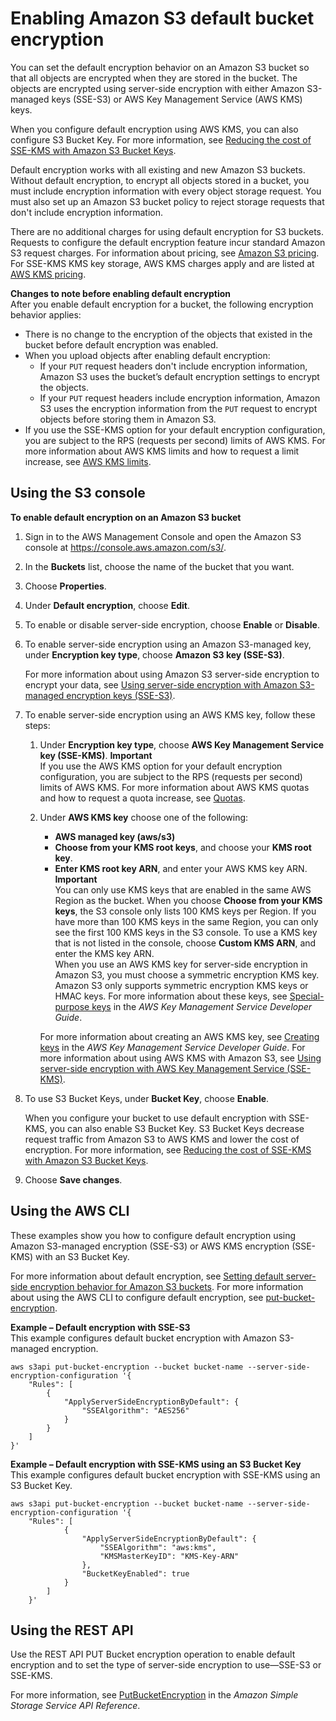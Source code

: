 # Enabling Amazon S3 default bucket encryption<a name="default-bucket-encryption"></a>

You can set the default encryption behavior on an Amazon S3 bucket so that all objects are encrypted when they are stored in the bucket\. The objects are encrypted using server\-side encryption with either Amazon S3\-managed keys \(SSE\-S3\) or AWS Key Management Service \(AWS KMS\) keys\.

When you configure default encryption using AWS KMS, you can also configure S3 Bucket Key\. For more information, see [Reducing the cost of SSE\-KMS with Amazon S3 Bucket Keys](bucket-key.md)\.

Default encryption works with all existing and new Amazon S3 buckets\. Without default encryption, to encrypt all objects stored in a bucket, you must include encryption information with every object storage request\. You must also set up an Amazon S3 bucket policy to reject storage requests that don't include encryption information\. 

There are no additional charges for using default encryption for S3 buckets\. Requests to configure the default encryption feature incur standard Amazon S3 request charges\. For information about pricing, see [Amazon S3 pricing](https://aws.amazon.com/s3/pricing/)\. For SSE\-KMS KMS key storage, AWS KMS charges apply and are listed at [AWS KMS pricing](https://aws.amazon.com/kms/pricing/)\. 

**Changes to note before enabling default encryption**  
After you enable default encryption for a bucket, the following encryption behavior applies:
+ There is no change to the encryption of the objects that existed in the bucket before default encryption was enabled\. 
+ When you upload objects after enabling default encryption:
  + If your `PUT` request headers don't include encryption information, Amazon S3 uses the bucket’s default encryption settings to encrypt the objects\. 
  + If your `PUT` request headers include encryption information, Amazon S3 uses the encryption information from the `PUT` request to encrypt objects before storing them in Amazon S3\.
+ If you use the SSE\-KMS option for your default encryption configuration, you are subject to the RPS \(requests per second\) limits of AWS KMS\. For more information about AWS KMS limits and how to request a limit increase, see [AWS KMS limits](https://docs.aws.amazon.com/kms/latest/developerguide/limits.html)\. 

## Using the S3 console<a name="bucket-encryption-how-to-set-up-console"></a>

**To enable default encryption on an Amazon S3 bucket**

1. Sign in to the AWS Management Console and open the Amazon S3 console at [https://console\.aws\.amazon\.com/s3/](https://console.aws.amazon.com/s3/)\.

1. In the **Buckets** list, choose the name of the bucket that you want\. 

1. Choose **Properties**\.

1. Under **Default encryption**, choose **Edit**\.

1. To enable or disable server\-side encryption, choose **Enable** or **Disable**\.

1. To enable server\-side encryption using an Amazon S3\-managed key, under **Encryption key type**, choose **Amazon S3 key \(SSE\-S3\)**\.

   For more information about using Amazon S3 server\-side encryption to encrypt your data, see [Using server\-side encryption with Amazon S3\-managed encryption keys \(SSE\-S3\)](UsingServerSideEncryption.md)\.

1. To enable server\-side encryption using an AWS KMS key, follow these steps:

   1. Under **Encryption key type**, choose **AWS Key Management Service key \(SSE\-KMS\)**\.
**Important**  
If you use the AWS KMS option for your default encryption configuration, you are subject to the RPS \(requests per second\) limits of AWS KMS\. For more information about AWS KMS quotas and how to request a quota increase, see [Quotas](https://docs.aws.amazon.com/kms/latest/developerguide/limits.html)\. 

   1. Under **AWS KMS key** choose one of the following:
      + **AWS managed key \(aws/s3\)**
      + **Choose from your KMS root keys**, and choose your **KMS root key**\.
      + **Enter KMS root key ARN**, and enter your AWS KMS key ARN\.
**Important**  
You can only use KMS keys that are enabled in the same AWS Region as the bucket\. When you choose **Choose from your KMS keys**, the S3 console only lists 100 KMS keys per Region\. If you have more than 100 KMS keys in the same Region, you can only see the first 100 KMS keys in the S3 console\. To use a KMS key that is not listed in the console, choose **Custom KMS ARN**, and enter the KMS key ARN\.  
When you use an AWS KMS key for server\-side encryption in Amazon S3, you must choose a symmetric encryption KMS key\. Amazon S3 only supports symmetric encryption KMS keys or HMAC keys\. For more information about these keys, see [Special\-purpose keys](https://docs.aws.amazon.com/kms/latest/developerguide/key-types.html) in the *AWS Key Management Service Developer Guide*\.

      For more information about creating an AWS KMS key, see [Creating keys](https://docs.aws.amazon.com/kms/latest/developerguide/create-keys.html) in the *AWS Key Management Service Developer Guide*\. For more information about using AWS KMS with Amazon S3, see [Using server\-side encryption with AWS Key Management Service \(SSE\-KMS\)](UsingKMSEncryption.md)\.

1. To use S3 Bucket Keys, under **Bucket Key**, choose **Enable**\.

   When you configure your bucket to use default encryption with SSE\-KMS, you can also enable S3 Bucket Key\. S3 Bucket Keys decrease request traffic from Amazon S3 to AWS KMS and lower the cost of encryption\. For more information, see [Reducing the cost of SSE\-KMS with Amazon S3 Bucket Keys](bucket-key.md)\.

1. Choose **Save changes**\.

## Using the AWS CLI<a name="default-bucket-encryption-cli"></a>

These examples show you how to configure default encryption using Amazon S3\-managed encryption \(SSE\-S3\) or AWS KMS encryption \(SSE\-KMS\) with an S3 Bucket Key\.

For more information about default encryption, see [Setting default server\-side encryption behavior for Amazon S3 buckets](bucket-encryption.md)\. For more information about using the AWS CLI to configure default encryption, see [put\-bucket\-encryption](https://awscli.amazonaws.com/v2/documentation/api/latest/reference/s3api/put-bucket-encryption.html)\.

**Example – Default encryption with SSE\-S3**  
This example configures default bucket encryption with Amazon S3\-managed encryption\.  

```
aws s3api put-bucket-encryption --bucket bucket-name --server-side-encryption-configuration '{
    "Rules": [
        {
            "ApplyServerSideEncryptionByDefault": {
                "SSEAlgorithm": "AES256"
            }
        }
    ]
}'
```

**Example – Default encryption with SSE\-KMS using an S3 Bucket Key**  
This example configures default bucket encryption with SSE\-KMS using an S3 Bucket Key\.   

```
aws s3api put-bucket-encryption --bucket bucket-name --server-side-encryption-configuration '{
    "Rules": [
            {
                "ApplyServerSideEncryptionByDefault": {
                    "SSEAlgorithm": "aws:kms",
                    "KMSMasterKeyID": "KMS-Key-ARN"
                },
                "BucketKeyEnabled": true
            }
        ]
    }'
```

## Using the REST API<a name="bucket-encryption-how-to-set-up-api"></a>

Use the REST API PUT Bucket encryption operation to enable default encryption and to set the type of server\-side encryption to use—SSE\-S3 or SSE\-KMS\. 

For more information, see [PutBucketEncryption](https://docs.aws.amazon.com/AmazonS3/latest/API/RESTBucketPUTencryption.html) in the *Amazon Simple Storage Service API Reference*\.